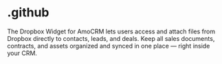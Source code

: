 # .github
The Dropbox Widget for AmoCRM lets users access and attach files from Dropbox directly to contacts, leads, and deals. Keep all sales documents, contracts, and assets organized and synced in one place — right inside your CRM.
